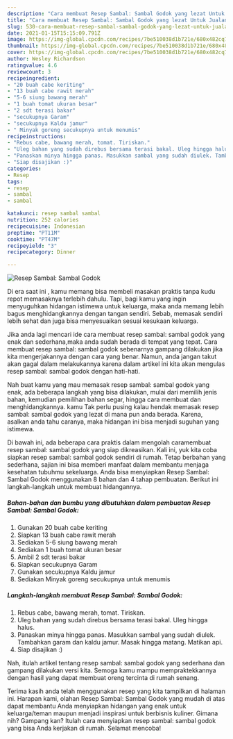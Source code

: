 ```yaml
---
description: "Cara membuat Resep Sambal: Sambal Godok yang lezat Untuk Jualan"
title: "Cara membuat Resep Sambal: Sambal Godok yang lezat Untuk Jualan"
slug: 530-cara-membuat-resep-sambal-sambal-godok-yang-lezat-untuk-jualan
date: 2021-01-15T15:15:09.791Z
image: https://img-global.cpcdn.com/recipes/7be510038d1b721e/680x482cq70/resep-sambal-sambal-godok-foto-resep-utama.jpg
thumbnail: https://img-global.cpcdn.com/recipes/7be510038d1b721e/680x482cq70/resep-sambal-sambal-godok-foto-resep-utama.jpg
cover: https://img-global.cpcdn.com/recipes/7be510038d1b721e/680x482cq70/resep-sambal-sambal-godok-foto-resep-utama.jpg
author: Wesley Richardson
ratingvalue: 4.6
reviewcount: 3
recipeingredient:
- "20 buah cabe keriting"
- "13 buah cabe rawit merah"
- "5-6 siung bawang merah"
- "1 buah tomat ukuran besar"
- "2 sdt terasi bakar"
- "secukupnya Garam"
- "secukupnya Kaldu jamur"
- " Minyak goreng secukupnya untuk menumis"
recipeinstructions:
- "Rebus cabe, bawang merah, tomat. Tiriskan."
- "Uleg bahan yang sudah direbus bersama terasi bakal. Uleg hingga halus."
- "Panaskan minya hingga panas. Masukkan sambal yang sudah diulek. Tambahkan garam dan kaldu jamur. Masak hingga matang. Matikan api."
- "Siap disajikan :)"
categories:
- Resep
tags:
- resep
- sambal
- sambal

katakunci: resep sambal sambal 
nutrition: 252 calories
recipecuisine: Indonesian
preptime: "PT11M"
cooktime: "PT47M"
recipeyield: "3"
recipecategory: Dinner

---
```



![Resep Sambal: Sambal Godok](https://img-global.cpcdn.com/recipes/7be510038d1b721e/680x482cq70/resep-sambal-sambal-godok-foto-resep-utama.jpg)

Di era  saat ini , kamu memang bisa membeli masakan praktis tanpa kudu repot memasaknya terlebih dahulu. Tapi, bagi kamu yang ingin menyuguhkan hidangan istimewa untuk keluarga, maka anda memang lebih bagus menghidangkannya dengan tangan sendiri. Sebab, memasak sendiri lebih sehat dan juga bisa menyesuaikan sesuai kesukaan keluarga.

Jika anda lagi mencari ide cara membuat resep sambal: sambal godok yang enak dan sederhana,maka anda sudah berada di tempat yang tepat. Cara membuat resep sambal: sambal godok  sebenarnya gampang dilakukan jika kita mengerjakannya dengan cara yang benar. Namun, anda jangan takut akan gagal dalam melakukannya 
karena dalam artikel ini kita akan mengulas resep sambal: sambal godok dengan hati-hati.  



Nah buat kamu yang mau memasak resep sambal: sambal godok yang enak, ada beberapa langkah yang bisa dilakukan, mulai dari memilih jenis bahan, kemudian pemilihan bahan segar, hingga cara membuat dan menghidangkannya. kamu Tak perlu pusing kalau hendak memasak resep sambal: sambal godok yang lezat di mana pun anda berada. Karena, asalkan anda  tahu caranya, maka hidangan ini bisa menjadi suguhan yang istimewa.

Di bawah ini, ada beberapa cara praktis  dalam mengolah caramembuat resep sambal: sambal godok yang siap dikreasikan. Kali ini, yuk kita coba siapkan resep sambal: sambal godok sendiri di rumah. Tetap berbahan yang sederhana, sajian ini bisa memberi manfaat dalam membantu menjaga kesehatan tubuhmu sekeluarga. Anda bisa menyiapkan Resep Sambal: Sambal Godok menggunakan 8 bahan dan 4 tahap pembuatan. Berikut ini langkah-langkah untuk membuat hidangannya.

<!--inarticleads1-->

##### Bahan-bahan dan bumbu yang dibutuhkan dalam pembuatan Resep Sambal: Sambal Godok:

1. Gunakan 20 buah cabe keriting
1. Siapkan 13 buah cabe rawit merah
1. Sediakan 5-6 siung bawang merah
1. Sediakan 1 buah tomat ukuran besar
1. Ambil 2 sdt terasi bakar
1. Siapkan secukupnya Garam
1. Gunakan secukupnya Kaldu jamur
1. Sediakan  Minyak goreng secukupnya untuk menumis




<!--inarticleads2-->

##### Langkah-langkah membuat Resep Sambal: Sambal Godok:

1. Rebus cabe, bawang merah, tomat. Tiriskan.
1. Uleg bahan yang sudah direbus bersama terasi bakal. Uleg hingga halus.
1. Panaskan minya hingga panas. Masukkan sambal yang sudah diulek. Tambahkan garam dan kaldu jamur. Masak hingga matang. Matikan api.
1. Siap disajikan :)




Nah, itulah artikel tentang  resep sambal: sambal godok  yang sederhana dan gampang dilakukan versi kita. Semoga kamu mampu mempraktekkannya dengan hasil yang dapat membuat oreng tercinta di rumah senang. 

Terima kasih anda telah menggunakan resep yang kita tampilkan di halaman ini. Harapan kami, olahan  Resep Sambal: Sambal Godok yang mudah di atas dapat membantu Anda menyiapkan hidangan yang enak untuk keluarga/teman maupun menjadi inspirasi untuk berbisnis kuliner. Gimana nih? Gampang kan? Itulah cara menyiapkan resep sambal: sambal godok yang bisa Anda kerjakan di rumah. Selamat mencoba!

